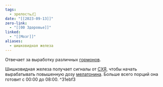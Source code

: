 ```yaml
---
tags:
  - зрелость/🌱
date: "[[2023-09-13]]"
zero-link:
  - "[[00 Здоровье]]"
linked:
  - "[[Мозг]]"
aliases:
  - шишковидная железа
---
```

Отвечает за выработку различных [гормонов](Гормоны.md).

Шишковидная железа получает сигналы от [СХЯ](Супрахиазматическое%20ядро.md), чтобы начать вырабатывать повышенную дозу [мелатонина](Мелатонин.md). Больше всего порций она готовит с 00:00 до 08:00. ^31ebf3

